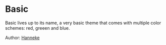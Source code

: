 # Basic

Basic lives up to its name, a very basic theme that comes with multiple color schemes: red, greeen and blue.

Author: [Hanneke](http://ww.rabbeltje.nl/)
